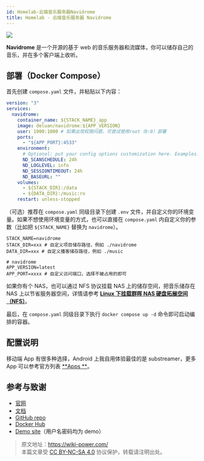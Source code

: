 ```yaml
---
id: Homelab-云端音乐服务器Navidrome
title: Homelab - 云端音乐服务器 Navidrome
---
```


![](https://wiki-media-1253965369.cos.ap-guangzhou.myqcloud.com/img/20230531212854.png)

**Navidrome** 是一个开源的基于 web 的音乐服务器和流媒体，你可以储存自己的音乐，并在多个客户端上收听。

## 部署（Docker Compose）

首先创建 `compose.yaml` 文件，并粘贴以下内容：

```yaml title="compose.yaml"
version: "3"
services:
  navidrome:
    container_name: ${STACK_NAME}_app
    image: deluan/navidrome:${APP_VERSION}
    user: 1000:1000 # 如果出现权限问题，可尝试使用root（0:0）部署
    ports:
      - "${APP_PORT}:4533"
    environment:
      # Optional: put your config options customization here. Examples:
      ND_SCANSCHEDULE: 24h
      ND_LOGLEVEL: info
      ND_SESSIONTIMEOUT: 24h
      ND_BASEURL: ""
    volumes:
      - ${STACK_DIR}:/data
      - ${DATA_DIR}:/music:ro
    restart: unless-stopped
```

（可选）推荐在 `compose.yaml` 同级目录下创建 `.env` 文件，并自定义你的环境变量。如果不想使用环境变量的方式，也可以直接在 `compose.yaml` 内自定义你的参数（比如把 `${STACK_NAME}` 替换为 `navidrome`）。

```dotenv title=".env"
STACK_NAME=navidrome
STACK_DIR=xxx # 自定义项目储存路径，例如 ./navidrome
DATA_DIR=xxx # 自定义播客储存路径，例如 ./music

# navidrome
APP_VERSION=latest
APP_PORT=xxxx # 自定义访问端口，选择不被占用的即可
```

如果你有个 NAS，也可以通过 NFS 协议挂载 NAS 上的储存空间，把音乐储存在 NAS 上以节省服务器空间，详情请参考 [**Linux 下挂载群晖 NAS 硬盘拓展空间（NFS）**](https://wiki-power.com/Linux%E4%B8%8B%E6%8C%82%E8%BD%BD%E7%BE%A4%E6%99%96NAS%E7%A1%AC%E7%9B%98%E6%8B%93%E5%B1%95%E7%A9%BA%E9%97%B4%EF%BC%88NFS%EF%BC%89/)。

最后，在 `compose.yaml` 同级目录下执行 `docker compose up -d` 命令即可启动编排的容器。

## 配置说明

移动端 App 有很多种选择，Android 上我自用体验最佳的是 substreamer，更多 App 可以参考官方列表 [**Apps **](https://www.navidrome.org/docs/overview/#apps)。

## 参考与致谢

- [官网](https://www.navidrome.org/)
- [文档](https://www.navidrome.org/docs/installation/docker/)
- [GitHub repo](https://github.com/navidrome/navidrome/)
- [Docker Hub](https://hub.docker.com/r/deluan/navidrome)
- [Demo site](https://demo.navidrome.org/app/)（用户名密码均为 demo）

> 原文地址：<https://wiki-power.com/>  
> 本篇文章受 [CC BY-NC-SA 4.0](https://creativecommons.org/licenses/by/4.0/deed.zh) 协议保护，转载请注明出处。

